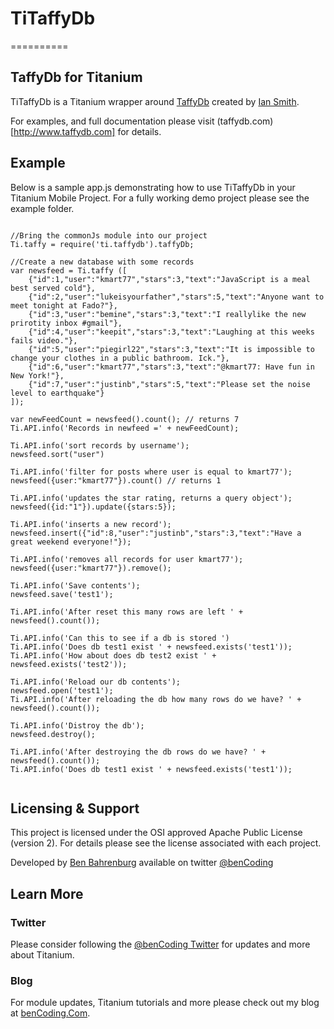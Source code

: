 <h1>TiTaffyDb</h1>
==========

<h2>TaffyDb for Titanium</h2>

TiTaffyDb is a Titanium wrapper around [TaffyDb](http://www.taffydb.com) created by [Ian Smith](https://twitter.com/biastoact).

For examples, and full documentation please visit (taffydb.com)[http://www.taffydb.com] for details.


<h2>Example</h2>

Below is a sample app.js demonstrating how to use TiTaffyDb in your Titanium Mobile Project.  For a fully working demo project please see the example folder.

<pre><code>
//Bring the commonJs module into our project
Ti.taffy = require('ti.taffydb').taffyDb;

//Create a new database with some records
var newsfeed = Ti.taffy ([
    {"id":1,"user":"kmart77","stars":3,"text":"JavaScript is a meal best served cold"},
    {"id":2,"user":"lukeisyourfather","stars":5,"text":"Anyone want to meet tonight at Fado?"},
    {"id":3,"user":"bemine","stars":3,"text":"I reallylike the new prirotity inbox #gmail"},
    {"id":4,"user":"keepit","stars":3,"text":"Laughing at this weeks fails video."},
    {"id":5,"user":"piegirl22","stars":3,"text":"It is impossible to change your clothes in a public bathroom. Ick."},
    {"id":6,"user":"kmart77","stars":3,"text":"@kmart77: Have fun in New York!"},
    {"id":7,"user":"justinb","stars":5,"text":"Please set the noise level to earthquake"}
]);

var newFeedCount = newsfeed().count(); // returns 7
Ti.API.info('Records in newfeed =' + newFeedCount);

Ti.API.info('sort records by username');
newsfeed.sort("user") 

Ti.API.info('filter for posts where user is equal to kmart77');
newsfeed({user:"kmart77"}).count() // returns 1

Ti.API.info('updates the star rating, returns a query object');
newsfeed({id:"1"}).update({stars:5});

Ti.API.info('inserts a new record');
newsfeed.insert({"id":8,"user":"justinb","stars":3,"text":"Have a great weekend everyone!"});

Ti.API.info('removes all records for user kmart77');
newsfeed({user:"kmart77"}).remove();

Ti.API.info('Save contents');
newsfeed.save('test1');

Ti.API.info('After reset this many rows are left ' + newsfeed().count());

Ti.API.info('Can this to see if a db is stored ')
Ti.API.info('Does db test1 exist ' + newsfeed.exists('test1'));
Ti.API.info('How about does db test2 exist ' + newsfeed.exists('test2'));

Ti.API.info('Reload our db contents');
newsfeed.open('test1');
Ti.API.info('After reloading the db how many rows do we have? ' + newsfeed().count());

Ti.API.info('Distroy the db');
newsfeed.destroy();

Ti.API.info('After destroying the db rows do we have? ' + newsfeed().count());
Ti.API.info('Does db test1 exist ' + newsfeed.exists('test1'));

</code></pre>

<h2>Licensing & Support</h2>

This project is licensed under the OSI approved Apache Public License (version 2). For details please see the license associated with each project.

Developed by [Ben Bahrenburg](http://bahrenburgs.com) available on twitter [@benCoding](http://twitter.com/benCoding)

<h2>Learn More</h2>

<h3>Twitter</h3>

Please consider following the [@benCoding Twitter](http://www.twitter.com/benCoding) for updates 
and more about Titanium.

<h3>Blog</h3>

For module updates, Titanium tutorials and more please check out my blog at [benCoding.Com](http://benCoding.com).